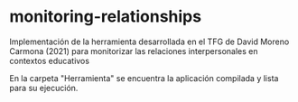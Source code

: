 # monitoring-relationships
Implementación de la herramienta desarrollada en el TFG de David Moreno Carmona (2021) para monitorizar las relaciones interpersonales en contextos educativos

En la carpeta "Herramienta" se encuentra la aplicación compilada y lista para su ejecución. 
